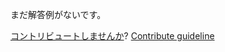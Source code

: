 
まだ解答例がないです。

[コントリビュートしませんか](https://github.com/BFEdev/BFE.dev-solutions/blob/main/question/what-is-the-difference-between-reset-css-and-normalize-css_ja.md)?  [Contribute guideline](https://github.com/BFEdev/BFE.dev-solutions#how-to-contribute)
